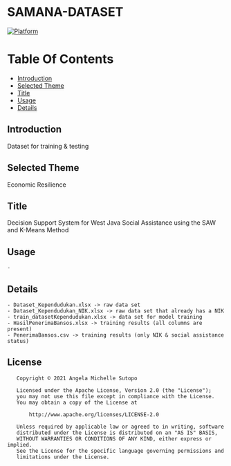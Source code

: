 # SAMANA-DATASET

[![Platform](https://img.shields.io/badge/platform-Microsoft%20Excel-brightgreen.svg)](https://www.microsoft.com/en-ww/microsoft-365/excel)

# Table Of Contents

- [Introduction](#introduction)
- [Selected Theme](#selected-theme)
- [Title](#title)
- [Usage](#usage)
- [Details](#details)

## Introduction

Dataset for training &amp; testing 

## Selected Theme

Economic Resilience

## Title

Decision Support System for West Java Social Assistance using the SAW and K-Means Method

## Usage

```
-
```

## Details

```
- Dataset_Kependudukan.xlsx -> raw data set
- Dataset_Kependudukan_NIK.xlsx -> raw data set that already has a NIK
- train_datasetKependudukan.xlsx -> data set for model training
- HasilPenerimaBansos.xlsx -> training results (all columns are present)
- PenerimaBansos.csv -> training results (only NIK & social assistance status)
```

## License

```
   Copyright © 2021 Angela Michelle Sutopo

   Licensed under the Apache License, Version 2.0 (the "License");
   you may not use this file except in compliance with the License.
   You may obtain a copy of the License at

       http://www.apache.org/licenses/LICENSE-2.0

   Unless required by applicable law or agreed to in writing, software
   distributed under the License is distributed on an "AS IS" BASIS,
   WITHOUT WARRANTIES OR CONDITIONS OF ANY KIND, either express or implied.
   See the License for the specific language governing permissions and
   limitations under the License.

```





